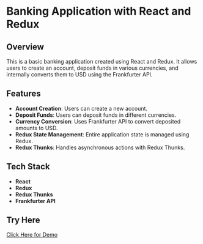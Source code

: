 # Banking Application with React and Redux

## Overview

This is a basic banking application created using React and Redux. It allows users to create an account, deposit funds in various currencies, and internally converts them to USD using the Frankfurter API.

## Features

- **Account Creation**: Users can create a new account.
- **Deposit Funds**: Users can deposit funds in different currencies.
- **Currency Conversion**: Uses Frankfurter API to convert deposited amounts to USD.
- **Redux State Management**: Entire application state is managed using Redux.
- **Redux Thunks**: Handles asynchronous actions with Redux Thunks.

## Tech Stack

- **React**
- **Redux**
- **Redux Thunks**
- **Frankfurter API**

## Try Here
[Click Here for Demo]()


